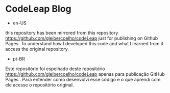 # CodeLeap Blog

- en-US

this repository has been mirrored from this repository https://github.com/gleibercoelho/codeLeap just for publishing on Github Pages. To understand how I developed this code and what I learned from it access the original repository.

- pt-BR

Este repositório foi espelhado deste repositório https://github.com/gleibercoelho/codeLeap apenas para publicação GitHub Pages . Para entender como desenvolvi esse código e o que aprendi com ele acesse o repositório original.
